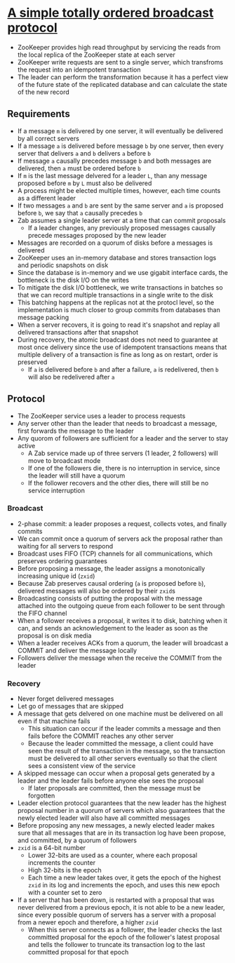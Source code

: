 # [A simple totally ordered broadcast protocol](https://www.datadoghq.com/pdf/zab.totally-ordered-broadcast-protocol.2008.pdf)

* ZooKeeper provides high read throughput by servicing the reads from the local replica of the ZooKeeper state at each server
* ZooKeeper write requests are sent to a single server, which transfroms the request into an idempotent transaction
* The leader can perform the transformation because it has a perfect view of the future state of the replicated database and can calculate the state of the new record

## Requirements

* If a message `m` is delivered by one server, it will eventually be delivered by all correct servers
* If a message `a` is delivered before message `b` by one server, then every server that delivers `a` and `b` delivers `a` before `b`
* If message `a` causally precedes message `b` and both messages are delivered, then `a` must be ordered before `b`
* If `m` is the last message delvered for a leader `L`, than any message proposed before `m` by `L` must also be delivered
* A process might be elected multiple times, however, each time counts as a different leader
* If two messages `a` and `b` are sent by the same server and `a` is proposed before `b`, we say that `a` causally precedes `b`
* Zab assumes a single leader server at a time that can commit proposals
  * If a leader changes, any previously proposed messages causally precede messages proposed by the new leader
* Messages are recorded on a quorum of disks before a messages is delivered
* ZooKeeper uses an in-memory database and stores transaction logs and periodic snapshots on disk
* Since the database is in-memory and we use gigabit interface cards, the bottleneck is the disk I/O on the writes
* To mitigate the disk I/O bottleneck, we write transactions in batches so that we can record multiple transactions in a single write to the disk
* This batching happens at the replicas not at the protocl level, so the implementation is much closer to group commits from databases than message packing
* When a server recovers, it is going to read it's snapshot and replay all delivered transactions after that snapshot
* During recovery, the atomic broadcast does not need to guarantee at most once delivery since the use of idempotent transactions means that multiple delivery of a transaction is fine as long as on restart, order is preserved
  * If `a` is delivered before `b` and after a failure, `a` is redelivered, then `b` will also be redelivered  after `a`

## Protocol

* The ZooKeeper service uses a leader to process requests
* Any server other than the leader that needs to broadcast a message, first forwards the message to the leader
* Any quorom of followers are sufficient for a leader and the server to stay active
  * A Zab service made up of three servers (1 leader, 2 followers) will move to broadcast mode
  * If one of the followers die, there is no interruption in service, since the leader will still have a quorum
  * If the follower recovers and the other dies, there will still be no service interruption

### Broadcast

* 2-phase commit: a leader proposes a request, collects votes, and finally commits
* We can commit once a quorum of servers ack the proposal rather than waiting for all servers to respond
* Broadcast uses FIFO (TCP) channels for all communications, which preserves ordering guarantees
* Before proposing a message, the leader assigns a monotonically increasing unique id (`zxid`)
* Because Zab preserves causal ordering (`a` is proposed before `b`), delivered messages will also be ordered by their `zxid`s
* Broadcasting consists of putting the proposal with the message attached into the outgoing queue from each follower to be sent through the FIFO channel
* When a follower receives a proposal, it writes it to disk, batching when it can, and sends an acknowledgement to the leader as soon as the proposal is on disk media
* When a leader receives ACKs from a quorum, the leader will broadcast a COMMIT and deliver the message locally
* Followers deliver the message when the receive the COMMIT from the leader

### Recovery

* Never forget delivered messages
* Let go of messages that are skipped
* A message that gets delvered on one machine must be delivered on all even if that machine fails
  * This situation can occur if the leader commits a message and then fails before the COMMIT reaches any other server
  * Because the leader committed the message, a client could have seen the result of the transaction in the message, so the transaction must be delivered to all other servers eventually so that the client sees a consistent view of the service
* A skipped message can occur when a proposal gets generated by a leader and the leader fails before anyone else sees the proposal
  * If later proposals are committed, then the message must be forgotten
* Leader election protocol guarantees that the new leader has the highest proposal number in a quorum of servers which also guarantees that the newly elected leader will also have all committed messages
* Before proposing any new messages, a newly elected leader makes sure that all messages that are in its transaction log have been propose, and committed, by a quorum of followers
* `zxid` is a 64-bit number
  * Lower 32-bits are used as a counter, where each proposal increments the counter
  * High 32-bits is the epoch
  * Each time a new leader takes over, it gets the epoch of the highest `zxid` in its log and increments the epoch, and uses this new epoch with a counter set to zero
* If a server that has been down, is restarted with a proposal that was never delivered from a previous epoch, it is not able to be a new leader, since every possible quorum of servers has a server with a proposal from a newer epoch and therefore, a higher `zxid`
  * When this server connects as a follower, the leader checks the last committed proposal for the epoch of the follower's latest proposal and tells the follower to truncate its transaction log to the last committed proposal for that epoch
